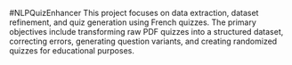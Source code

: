 #NLPQuizEnhancer
This project focuses on data extraction, dataset refinement, and quiz generation using French quizzes. The primary objectives include transforming raw PDF quizzes into a structured dataset, correcting errors, generating question variants, and creating randomized quizzes for educational purposes.

